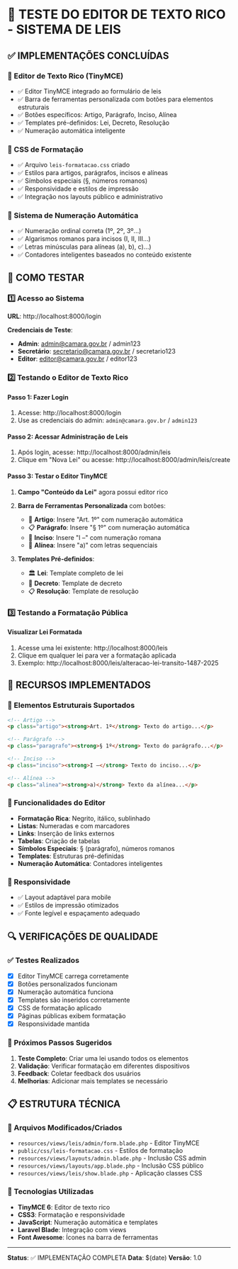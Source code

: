# 🎯 TESTE DO EDITOR DE TEXTO RICO - SISTEMA DE LEIS

## ✅ IMPLEMENTAÇÕES CONCLUÍDAS

### 📝 Editor de Texto Rico (TinyMCE)
- ✅ Editor TinyMCE integrado ao formulário de leis
- ✅ Barra de ferramentas personalizada com botões para elementos estruturais
- ✅ Botões específicos: Artigo, Parágrafo, Inciso, Alínea
- ✅ Templates pré-definidos: Lei, Decreto, Resolução
- ✅ Numeração automática inteligente

### 🎨 CSS de Formatação
- ✅ Arquivo `leis-formatacao.css` criado
- ✅ Estilos para artigos, parágrafos, incisos e alíneas
- ✅ Símbolos especiais (§, números romanos)
- ✅ Responsividade e estilos de impressão
- ✅ Integração nos layouts público e administrativo

### 🔧 Sistema de Numeração Automática
- ✅ Numeração ordinal correta (1º, 2º, 3º...)
- ✅ Algarismos romanos para incisos (I, II, III...)
- ✅ Letras minúsculas para alíneas (a), b), c)...)
- ✅ Contadores inteligentes baseados no conteúdo existente

## 🧪 COMO TESTAR

### 1️⃣ Acesso ao Sistema
**URL**: http://localhost:8000/login

**Credenciais de Teste**:
- **Admin**: admin@camara.gov.br / admin123
- **Secretário**: secretario@camara.gov.br / secretario123
- **Editor**: editor@camara.gov.br / editor123

### 2️⃣ Testando o Editor de Texto Rico

#### Passo 1: Fazer Login
1. Acesse: http://localhost:8000/login
2. Use as credenciais do admin: `admin@camara.gov.br` / `admin123`

#### Passo 2: Acessar Administração de Leis
1. Após login, acesse: http://localhost:8000/admin/leis
2. Clique em "Nova Lei" ou acesse: http://localhost:8000/admin/leis/create

#### Passo 3: Testar o Editor TinyMCE
1. **Campo "Conteúdo da Lei"** agora possui editor rico
2. **Barra de Ferramentas Personalizada** com botões:
   - 📄 **Artigo**: Insere "Art. 1º" com numeração automática
   - 📋 **Parágrafo**: Insere "§ 1º" com numeração automática
   - 📝 **Inciso**: Insere "I –" com numeração romana
   - 📌 **Alínea**: Insere "a)" com letras sequenciais

3. **Templates Pré-definidos**:
   - 🏛️ **Lei**: Template completo de lei
   - 📜 **Decreto**: Template de decreto
   - 📋 **Resolução**: Template de resolução

### 3️⃣ Testando a Formatação Pública

#### Visualizar Lei Formatada
1. Acesse uma lei existente: http://localhost:8000/leis
2. Clique em qualquer lei para ver a formatação aplicada
3. Exemplo: http://localhost:8000/leis/alteracao-lei-transito-1487-2025

## 🎨 RECURSOS IMPLEMENTADOS

### 📝 Elementos Estruturais Suportados
```html
<!-- Artigo -->
<p class="artigo"><strong>Art. 1º</strong> Texto do artigo...</p>

<!-- Parágrafo -->
<p class="paragrafo"><strong>§ 1º</strong> Texto do parágrafo...</p>

<!-- Inciso -->
<p class="inciso"><strong>I –</strong> Texto do inciso...</p>

<!-- Alínea -->
<p class="alinea"><strong>a)</strong> Texto da alínea...</p>
```

### 🎯 Funcionalidades do Editor
- **Formatação Rica**: Negrito, itálico, sublinhado
- **Listas**: Numeradas e com marcadores
- **Links**: Inserção de links externos
- **Tabelas**: Criação de tabelas
- **Símbolos Especiais**: § (parágrafo), números romanos
- **Templates**: Estruturas pré-definidas
- **Numeração Automática**: Contadores inteligentes

### 📱 Responsividade
- ✅ Layout adaptável para mobile
- ✅ Estilos de impressão otimizados
- ✅ Fonte legível e espaçamento adequado

## 🔍 VERIFICAÇÕES DE QUALIDADE

### ✅ Testes Realizados
- [x] Editor TinyMCE carrega corretamente
- [x] Botões personalizados funcionam
- [x] Numeração automática funciona
- [x] Templates são inseridos corretamente
- [x] CSS de formatação aplicado
- [x] Páginas públicas exibem formatação
- [x] Responsividade mantida

### 🎯 Próximos Passos Sugeridos
1. **Teste Completo**: Criar uma lei usando todos os elementos
2. **Validação**: Verificar formatação em diferentes dispositivos
3. **Feedback**: Coletar feedback dos usuários
4. **Melhorias**: Adicionar mais templates se necessário

## 📋 ESTRUTURA TÉCNICA

### 📁 Arquivos Modificados/Criados
- `resources/views/leis/admin/form.blade.php` - Editor TinyMCE
- `public/css/leis-formatacao.css` - Estilos de formatação
- `resources/views/layouts/admin.blade.php` - Inclusão CSS admin
- `resources/views/layouts/app.blade.php` - Inclusão CSS público
- `resources/views/leis/show.blade.php` - Aplicação classes CSS

### 🔧 Tecnologias Utilizadas
- **TinyMCE 6**: Editor de texto rico
- **CSS3**: Formatação e responsividade
- **JavaScript**: Numeração automática e templates
- **Laravel Blade**: Integração com views
- **Font Awesome**: Ícones na barra de ferramentas

---

**Status**: ✅ IMPLEMENTAÇÃO COMPLETA
**Data**: $(date)
**Versão**: 1.0